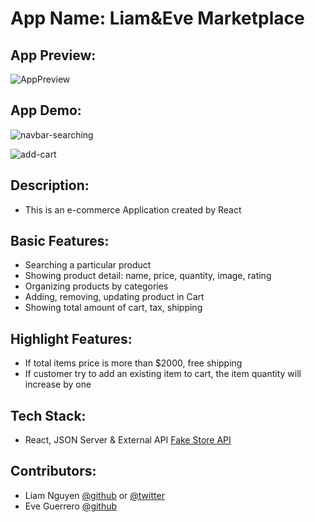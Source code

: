 # App Name: Liam&Eve Marketplace

## App Preview:
![AppPreview](https://user-images.githubusercontent.com/63218884/151458004-84f3428b-0775-4cd6-b613-3d0f8f4be3db.png)

## App Demo:
![navbar-searching](https://user-images.githubusercontent.com/63218884/151459042-27068fae-f5bb-45ce-be8f-07f3a9db1136.gif)

![add-cart](https://user-images.githubusercontent.com/63218884/151459349-f685ee0c-bd74-4caa-b866-7717a1a8197e.gif)


## Description: 
- This is an e-commerce Application created by React

## Basic Features:
- Searching a particular product
- Showing product detail: name, price, quantity, image, rating
- Organizing products by categories
- Adding, removing, updating product in Cart
- Showing total amount of cart, tax, shipping

## Highlight Features:
- If total items price is more than $2000, free shipping
- If customer try to add an existing item to cart, the item quantity will increase by one

## Tech Stack:
- React, JSON Server & External API [Fake Store API](https://fakestoreapi.com/) 

## Contributors:
- Liam Nguyen [@github](https://github.com/Huulamnguyen) or [@twitter](https://twitter.com/liamdev5)
- Eve Guerrero [@github](https://github.com/eveguerrero)
